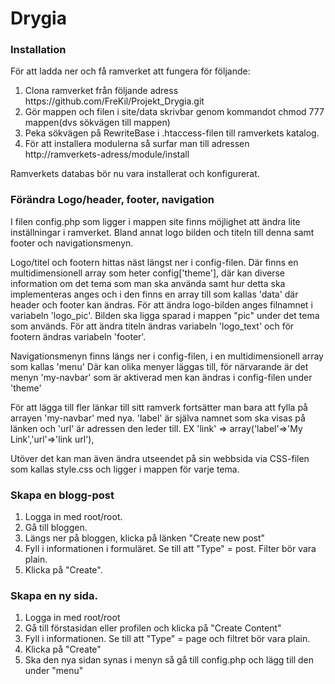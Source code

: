 <h1>Drygia</h1>

<h3>Installation</h3>

<p>
	För att ladda ner och få ramverket att fungera för följande:<br />
	<ol>
		<li>Clona ramverket från följande adress https://github.com/FreKil/Projekt_Drygia.git</li>
		<li>Gör mappen och filen i site/data skrivbar genom kommandot chmod 777 mappen(dvs sökvägen till mappen)</li>
		<li>Peka sökvägen på RewriteBase i .htaccess-filen till ramverkets katalog.</li>
		<li>För att installera modulerna så surfar man till adressen http://ramverkets-adress/module/install</li>
	</ol>
	Ramverkets databas bör nu vara installerat och konfigurerat.
<p>

<h3>Förändra Logo/header, footer, navigation</h3>
<p>
	I filen config.php som ligger i mappen site finns möjlighet att ändra lite inställningar i ramverket. 
	Bland annat logo bilden och titeln till denna samt footer och navigationsmenyn.
</p>
<p>
	Logo/titel och footern hittas näst längst ner i config-filen. Där finns en multidimensionell array som heter config['theme'], 
	där kan diverse information om det tema som man ska använda samt hur detta ska implementeras anges och i den finns en array till som kallas 'data' där header och footer kan ändras.
	För att ändra logo-bilden anges filnamnet i variabeln 'logo_pic'. Bilden ska ligga sparad i mappen "pic" under det tema som används.
	För att ändra titeln ändras variabeln 'logo_text' och för footern ändras variabeln 'footer'.
</p>
<p>
	Navigationsmenyn finns längs ner i config-filen, i en multidimensionell array som kallas 'menu'
	Där kan olika menyer läggas till, för närvarande är det menyn 'my-navbar' som är aktiverad men kan ändras i config-filen under 'theme'
</p>
<p>
	För att lägga till fler länkar till sitt ramverk fortsätter man bara att fylla på arrayen 'my-navbar' med nya.
	'label' är själva namnet som ska visas på länken och 'url' är adressen den leder till.
	EX 'link' => array('label'=>'My Link','url'=>'link url'),
</p>
<p>
	Utöver det kan man även ändra utseendet på sin webbsida via CSS-filen som kallas style.css och ligger i mappen för varje tema.
</p>

<h3>Skapa en blogg-post</h3>
<p>
	<ol>
		<li>Logga in med root/root.</li>
		<li>Gå till bloggen.</li>
		<li>Längs ner på bloggen, klicka på länken "Create new post"</li>
		<li>Fyll i informationen i formuläret. Se till att "Type" = post. Filter bör vara plain.</li>
		<li>Klicka på "Create".</li>
	</ol>
</p>

<h3>Skapa en ny sida.</h3>
<p>
	<ol>
		<li>Logga in med root/root</li>
		<li>Gå till förstasidan eller profilen och klicka på "Create Content"</li>
		<li>Fyll i informationen. Se till att "Type" = page och filtret bör vara plain.</li>
		<li>Klicka på "Create"</li>
		<li>Ska den nya sidan synas i menyn så gå till config.php och lägg till den under "menu"</li>
	</ol>
</p>





 

